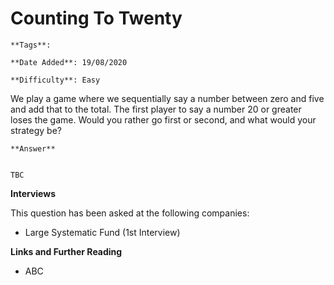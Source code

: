 # Counting To Twenty

```{margin} Metadata
**Tags**: 

**Date Added**: 19/08/2020

**Difficulty**: Easy
```


We play a game where we sequentially say a number between zero and five and add that to the total. 
The first player to say a number $20$ or greater loses the game.
Would you rather go first or second, and what would your strategy be?

````{toggle} Click to reveal answer
**Answer**


TBC

````


**Interviews**

This question has been asked at the following companies:
 
- Large Systematic Fund (1st Interview)




**Links and Further Reading**
 
- ABC  


